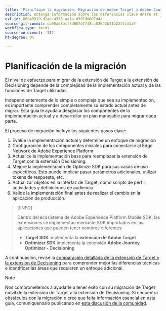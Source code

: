 ```yaml
---
title: 'Planifique la migración: Migración de Adobe Target a Adobe Journey Optimizer, extensión de Decisioning Mobile'
description: Obtenga información sobre las diferencias clave entre at.js y Platform Web SDK y cómo planificar el esfuerzo de migración.
exl-id: 86849319-d2ad-4338-aa1a-d307d8807d4a
source-git-commit: cb08ad8a1ffd687d7748ca02643b11b2243cd1a7
workflow-type: tm+mt
source-wordcount: '312'
ht-degree: 0%

---
```


# Planificación de la migración

El nivel de esfuerzo para migrar de la extensión de Target a la extensión de Decisioning depende de la complejidad de la implementación actual y de las funciones de Target utilizadas.

Independientemente de lo simple o compleja que sea su implementación, es importante comprender completamente su estado actual antes de migrar. Esta guía le ayuda a desglosar los componentes de la implementación actual y a desarrollar un plan manejable para migrar cada parte.

El proceso de migración incluye los siguientes pasos clave:

1. Evalúe la implementación actual y determine un enfoque de migración
1. Configuración de los componentes iniciales para conectarse al Edge Network de Adobe Experience Platform
1. Actualice la implementación base para reemplazar la extensión de Target con la extensión Decisioning.
1. Mejore la implementación de Optimize SDK para sus casos de uso específicos. Esto puede implicar pasar parámetros adicionales, utilizar tokens de respuesta, etc.
1. Actualizar objetos en la interfaz de Target, como scripts de perfil, actividades y definiciones de audiencia
1. Valide la implementación final antes de realizar el cambio en la aplicación de producción.

>[!INFO]
>
>Dentro del ecosistema de Adobe Experience Platform Mobile SDK, las extensiones se implementan mediante SDK importados en las aplicaciones que pueden tener nombres diferentes:
>
> * **Target SDK** implementa la **extensión de Adobe Target**
> * **Optimizar SDK** implementa la extensión **Adobe Journey Optimizer - Decisioning**


A continuación, revise la [comparación detallada de la extensión de Target y la extensión de Decisioning](detailed-comparison.md) para comprender mejor las diferencias técnicas e identificar las áreas que requieren un enfoque adicional.

>[!NOTE]
>
>Nos comprometemos a ayudarle a tener éxito con su migración de Target móvil de la extensión de Target a la extensión de Decisioning. Si encuentra obstáculos con la migración o cree que falta información esencial en esta guía, comuníquenoslo publicando en [esta discusión de la comunidad](https://experienceleaguecommunities.adobe.com/t5/adobe-experience-platform-data/tutorial-discussion-migrate-target-from-at-js-to-web-sdk/m-p/575587#M463).
